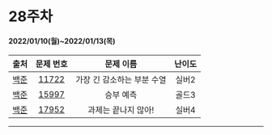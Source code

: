 # 28주차
#### 2022/01/10(월)~2022/01/13(목)

|               출처               |                   문제 번호                    |     문제 이름      | 난이도 |
| :------------------------------: | :--------------------------------------------: | :----------------: | :----: |
| [백준](https://www.acmicpc.net/) | [11722](https://www.acmicpc.net/problem/11722) | 가장 긴 감소하는 부분 수열 | 실버2  |
| [백준](https://www.acmicpc.net/) | [15997](https://www.acmicpc.net/problem/15997) | 승부 예측| 골드3 |
| [백준](https://www.acmicpc.net/) | [17952](https://www.acmicpc.net/problem/17952) | 과제는 끝나지 않아! | 실버4  |

---
